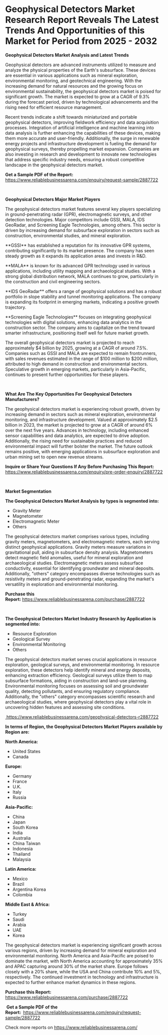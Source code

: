 <p><h1>Geophysical Detectors Market Research Report Reveals The Latest Trends And Opportunities of this Market for Period from 2025 - 2032</h1></p><p><strong>Geophysical Detectors Market Analysis and Latest Trends</strong></p>
<p><p>Geophysical detectors are advanced instruments utilized to measure and analyze the physical properties of the Earth's subsurface. These devices are essential in various applications such as mineral exploration, environmental monitoring, and geotechnical engineering. With the increasing demand for natural resources and the growing focus on environmental sustainability, the geophysical detectors market is poised for significant growth. The market is expected to grow at a CAGR of 9.3% during the forecast period, driven by technological advancements and the rising need for efficient resource management.</p><p>Recent trends indicate a shift towards miniaturized and portable geophysical detectors, improving fieldwork efficiency and data acquisition processes. Integration of artificial intelligence and machine learning into data analysis is further enhancing the capabilities of these devices, making them more accurate and user-friendly. Additionally, the surge in renewable energy projects and infrastructure development is fueling the demand for geophysical surveys, thereby propelling market expansion. Companies are also investing in research and development to innovate new technologies that address specific industry needs, ensuring a robust competitive landscape in the geophysical detectors market.</p></p>
<p><strong>Get a Sample PDF of the Report:&nbsp;</strong> <a href="https://www.reliablebusinessarena.com/enquiry/request-sample/2887722?utm_campaign=3200&utm_medium=2&utm_source=Github&utm_content=ia&utm_term=14032025&utm_id=geophysical-detectors">https://www.reliablebusinessarena.com/enquiry/request-sample/2887722</a></p>
<p>&nbsp;</p>
<p><strong>Geophysical Detectors Major Market Players</strong></p>
<p><p>The geophysical detectors market features several key players specializing in ground-penetrating radar (GPR), electromagnetic surveys, and other detection technologies. Major competitors include GSSI, MALA, IDS GeoRadar, and Screening Eagle Technologies, among others. This sector is driven by increasing demand for subsurface exploration in sectors such as construction, environmental studies, and mineral exploration.</p><p>**GSSI** has established a reputation for its innovative GPR systems, contributing significantly to its market presence. The company has seen steady growth as it expands its application areas and invests in R&D. </p><p>**MALA** is known for its advanced GPR technology used in various applications, including utility mapping and archaeological studies. With a strong global distribution network, MALA continues to grow, particularly in the construction and civil engineering sectors.</p><p>**IDS GeoRadar** offers a range of geophysical solutions and has a robust portfolio in slope stability and tunnel monitoring applications. The company is expanding its footprint in emerging markets, indicating a positive growth trajectory.</p><p>**Screening Eagle Technologies** focuses on integrating geophysical technologies with digital solutions, enhancing data analytics in the construction sector. The company aims to capitalize on the trend toward smarter infrastructure, positioning itself well for future market growth.</p><p>The overall geophysical detectors market is projected to reach approximately $4 billion by 2025, growing at a CAGR of around 7.5%. Companies such as GSSI and MALA are expected to remain frontrunners, with sales revenues estimated in the range of $100 million to $200 million, attributed to high demand in construction and environmental sectors. Speculative growth in emerging markets, particularly in Asia-Pacific, continues to present further opportunities for these players.</p></p>
<p>&nbsp;</p>
<p><strong>What Are The Key Opportunities For Geophysical Detectors Manufacturers?</strong></p>
<p><p>The geophysical detectors market is experiencing robust growth, driven by increasing demand in sectors such as mineral exploration, environmental monitoring, and infrastructure development. Valued at approximately $2.5 billion in 2023, the market is projected to grow at a CAGR of around 6% over the next five years. Advances in technology, including enhanced sensor capabilities and data analytics, are expected to drive adoption. Additionally, the rising need for sustainable practices and reduced environmental impact will further bolster the market. The future outlook remains positive, with emerging applications in subsurface exploration and urban mining set to open new revenue streams.</p></p>
<p><strong>Inquire or Share Your Questions If Any Before Purchasing This Report:</strong> <a href="https://www.reliablebusinessarena.com/enquiry/pre-order-enquiry/2887722?utm_campaign=3200&utm_medium=2&utm_source=Github&utm_content=ia&utm_term=14032025&utm_id=geophysical-detectors">https://www.reliablebusinessarena.com/enquiry/pre-order-enquiry/2887722</a></p>
<p>&nbsp;</p>
<p><strong>Market Segmentation</strong></p>
<p><strong>The Geophysical Detectors Market Analysis by types is segmented into:</strong></p>
<p><ul><li>Gravity Meter</li><li>Magnetometer</li><li>Electromagnetic Meter</li><li>Others</li></ul></p>
<p><p>The geophysical detectors market comprises various types, including gravity meters, magnetometers, and electromagnetic meters, each serving distinct geophysical applications. Gravity meters measure variations in gravitational pull, aiding in subsurface density analysis. Magnetometers detect magnetic field anomalies, useful for mineral exploration and archaeological studies. Electromagnetic meters assess subsurface conductivity, essential for identifying groundwater and mineral deposits. Additionally, "others" category encompasses diverse technologies such as resistivity meters and ground-penetrating radar, expanding the market's versatility in exploration and environmental monitoring.</p></p>
<p><strong>Purchase this Report:&nbsp;</strong><a href="https://www.reliablebusinessarena.com/purchase/2887722?utm_campaign=3200&utm_medium=2&utm_source=Github&utm_content=ia&utm_term=14032025&utm_id=geophysical-detectors">https://www.reliablebusinessarena.com/purchase/2887722</a></p>
<p>&nbsp;</p>
<p><strong>The Geophysical Detectors Market Industry Research by Application is segmented into:</strong></p>
<p><ul><li>Resource Exploration</li><li>Geological Survey</li><li>Environmental Monitoring</li><li>Others</li></ul></p>
<p><p>The geophysical detectors market serves crucial applications in resource exploration, geological surveys, and environmental monitoring. In resource exploration, these detectors help identify mineral and energy deposits, enhancing extraction efficiency. Geological surveys utilize them to map subsurface formations, aiding in construction and land-use planning. Environmental monitoring focuses on assessing soil and groundwater quality, detecting pollutants, and ensuring regulatory compliance. Additionally, the "others" category encompasses scientific research and archaeological studies, where geophysical detectors play a vital role in uncovering hidden features and assessing site conditions.</p></p>
<p><a href="https://www.reliablebusinessarena.com/geophysical-detectors-r2887722?utm_campaign=3200&utm_medium=2&utm_source=Github&utm_content=ia&utm_term=14032025&utm_id=geophysical-detectors">&nbsp;https://www.reliablebusinessarena.com/geophysical-detectors-r2887722</a></p>
<p><strong>In terms of Region, the Geophysical Detectors Market Players available by Region are:</strong></p>
<p>
    <p> <strong> North America: </strong>
        <ul>
            <li>United States</li>
            <li>Canada</li>
        </ul>
        </p> 
    <p> <strong> Europe: </strong>
        <ul>
            <li>Germany</li>
            <li>France</li>
            <li>U.K.</li>
            <li>Italy</li>
            <li>Russia</li>
        </ul>
        </p> 
    <p> <strong> Asia-Pacific: </strong>
        <ul>
            <li>China</li>
            <li>Japan</li>
            <li>South Korea</li>
            <li>India</li>
            <li>Australia</li>
            <li>China Taiwan</li>
            <li>Indonesia</li>
            <li>Thailand</li>
            <li>Malaysia</li>
        </ul>
        </p> 
    <p> <strong> Latin America: </strong>
        <ul>
            <li>Mexico</li>
            <li>Brazil</li>
            <li>Argentina Korea</li>
            <li>Colombia</li>
        </ul>
        </p> 
    <p> <strong> Middle East & Africa: </strong>
        <ul>
            <li>Turkey</li>
            <li>Saudi</li>
            <li>Arabia</li>
            <li>UAE</li>
            <li>Korea</li>
        </ul>
    </p>
    </p>
<p><p>The geophysical detectors market is experiencing significant growth across various regions, driven by increasing demand for mineral exploration and environmental monitoring. North America and Asia-Pacific are poised to dominate the market, with North America accounting for approximately 35% and APAC capturing around 30% of the market share. Europe follows closely with a 20% share, while the USA and China contribute 10% and 5%, respectively. The continued investment in technology and infrastructure is expected to further enhance market dynamics in these regions.</p></p>
<p><strong>Purchase this Report: </strong><a href="https://www.reliablebusinessarena.com/purchase/2887722?utm_campaign=3200&utm_medium=2&utm_source=Github&utm_content=ia&utm_term=14032025&utm_id=geophysical-detectors">https://www.reliablebusinessarena.com/purchase/2887722</a></p>
<p>&nbsp;<strong>Get a Sample PDF of the Report:&nbsp;&nbsp;</strong><a href="https://www.reliablebusinessarena.com/enquiry/request-sample/2887722?utm_campaign=3200&utm_medium=2&utm_source=Github&utm_content=ia&utm_term=14032025&utm_id=geophysical-detectors">https://www.reliablebusinessarena.com/enquiry/request-sample/2887722</a></p>
<p><strong></strong></p>
<p>Check more reports on <a href="https://www.reliablebusinessarena.com/?utm_campaign=3200&utm_medium=2&utm_source=Github&utm_content=ia&utm_term=14032025&utm_id=geophysical-detectors">https://www.reliablebusinessarena.com/</a></p>